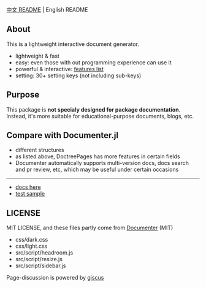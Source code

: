 [中文 README](README.md) | English README

## About
This is a lightweight interactive document generator.
* lightweight & fast
* easy: even those with out programming experience can use it
* powerful & interactive: [features list](https://juliaroadmap.github.io/DoctreePages.jl/docs/en/features.html)
* setting: 30+ setting keys (not including sub-keys)

## Purpose
This package is **not specialy designed for package documentation**. Instead, it's more suitable for educational-purpose documents, blogs, etc.

## Compare with Documenter.jl
* different structures
* as listed above, DoctreePages has more features in certain fields
* Documenter automatically supports multi-version docs, docs search and pr review, etc, which may be useful under certain occasions

---

* [docs here](https://juliaroadmap.github.io/DoctreePages.jl/docs/en/usage.html)
* [test sample](https://juliaroadmap.github.io/DoctreePages.jl/docs/zh/doctest.html)

## LICENSE
MIT LICENSE, and these files partly come from [Documenter](https://github.com/JuliaDocs/Documenter.jl) (MIT)
* css/dark.css
* css/light.css
* src/script/headroom.js
* src/script/resize.js
* src/script/sidebar.js

Page-discussion is powered by [giscus](https://github.com/giscus/giscus)
